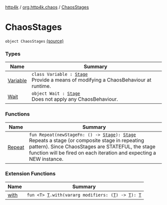 [http4k](../../index.md) / [org.http4k.chaos](../index.md) / [ChaosStages](./index.md)

# ChaosStages

`object ChaosStages` [(source)](https://github.com/http4k/http4k/blob/master/http4k-testing-chaos/src/main/kotlin/org/http4k/chaos/ChaosStages.kt#L51)

### Types

| Name | Summary |
|---|---|
| [Variable](-variable/index.md) | `class Variable : `[`Stage`](../-stage.md)<br>Provide a means of modifying a ChaosBehaviour at runtime. |
| [Wait](-wait/index.md) | `object Wait : `[`Stage`](../-stage.md)<br>Does not apply any ChaosBehaviour. |

### Functions

| Name | Summary |
|---|---|
| [Repeat](-repeat.md) | `fun Repeat(newStageFn: () -> `[`Stage`](../-stage.md)`): `[`Stage`](../-stage.md)<br>Repeats a stage (or composite stage in repeating pattern). Since ChaosStages are STATEFUL, the stage function will be fired on each iteration and expecting a NEW instance. |

### Extension Functions

| Name | Summary |
|---|---|
| [with](../../org.http4k.core/with.md) | `fun <T> `[`T`](../../org.http4k.core/with.md#T)`.with(vararg modifiers: (`[`T`](../../org.http4k.core/with.md#T)`) -> `[`T`](../../org.http4k.core/with.md#T)`): `[`T`](../../org.http4k.core/with.md#T) |
